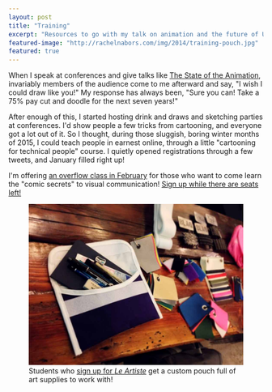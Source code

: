 ```yaml
---
layout: post
title: "Training"
excerpt: "Resources to go with my talk on animation and the future of UX."
featured-image: "http://rachelnabors.com/img/2014/training-pouch.jpg"
featured: true
---
```


When I speak at conferences and give talks like [The State of the Animation](http://www.slideshare.net/CrowChick/state-of-the-animation-2014), invariably members of the audience come to me afterward and say, "I wish I could draw like you!" My response has always been, "Sure you can! Take a 75% pay cut and doodle for the next seven years!"

After enough of this, I started hosting drink and draws and sketching parties at conferences. I'd show people a few tricks from cartooning, and everyone got a lot out of it. So I thought, during those sluggish, boring winter months of 2015, I could teach people in earnest online, through a little "cartooning for technical people" course. I quietly opened registrations through a few tweets, and January filled right up!

I'm offering [an overflow class in February](/training) for those who want to come learn the "comic secrets" to visual communication! [Sign up while there are seats left!](/training)

<figure>
    <img src="/img/2014/training-pouch.jpg" alt="A pouch full of art supplies." />
    <figcaption>Students who <a href="/training">sign up for <em>Le Artiste</em></a> get a custom pouch full of art supplies to work with!</figcaption>
</figure>